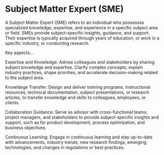 # Subject Matter Expert (SME)

A Subject Matter Expert (SME) refers to an individual who possesses specialized knowledge, expertise, and experience in a specific subject area or field. SMEs provide subject-specific insights, guidance, and support. Their expertise is typically acquired through years of education, or work in a specific industry, or conducting research.

Key aspects…

Expertise and Knowledge: Advise colleagues and stakeholders by sharing subject knowledge and expertise. Clarify complex concepts, explain industry practices, shape priorities, and accelerate decision-making related to the subject area.

Knowldege Transfer: Design and deliver training programs, instructional resources, technical documentation, subject presentations, or research articles, to transfer knowledge and skills to colleagues, employees, or clients.

Collaboration Guidance: Serve as advisor with cross-functional teams, project managers, and stakeholders to provide subject-specific insights and support, such as for product development, process optimization, and business objectives.

Continuous Learning: Engage in continuous learning and stay up-to-date with advancements, industry trends, new research findings, emerging technologies, and changes in regulations or best practices.
